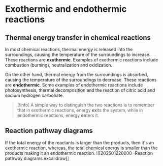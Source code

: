 # Exothermic and endothermic reactions
## Thermal energy transfer in chemical reactions
In most chemical reactions, thermal energy is released into the surroundings, causing the temperature of the surroundings to increase. These reactions are **exothermic**. Examples of exothermic reactions include combustion (burning), neutralization and oxidization.

On the other hand, thermal energy from the surroundings is absorbed, causing the temperature of the surroundings to decrease. These reactions are **endothermic**. Some examples of endothermic reactions include photosynthesis, thermal decomposition and the reaction of citric acid and sodium hydrogen carbonate.
> [!info]
> A simple way to distinguish the two reactions is to remember that in exothermic reactions, energy **ex**its the system, while in endothermic reactions, energy **en**ters it.

## Reaction pathway diagrams
If the total energy of the reactants is larger than the products, then it's an exothermic reaction, whereas, the total chemical energy is smaller than the products making it an endothermic reaction.
![[202501220000 -Reaction pathway diagrams.excalidraw]]
